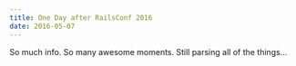 ```yaml
---
title: One Day after RailsConf 2016
date: 2016-05-07
---
```


So much info. So many awesome moments. Still parsing all of the things...
